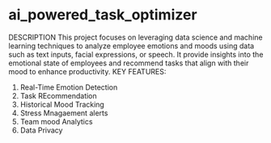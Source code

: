 # ai_powered_task_optimizer
DESCRIPTION
This project focuses on leveraging data  science and machine learning  techniques to analyze employee  emotions and moods using data such as  text inputs, facial expressions, or speech. It provide insights into the  emotional state of employees and  recommend tasks that align with their  mood to enhance productivity.
KEY FEATURES:
1) Real-Time Emotion Detection
2) Task REcommendation
3) Historical Mood Tracking
4) Stress Mnagaement alerts
5) Team mood Analytics
6) Data Privacy
